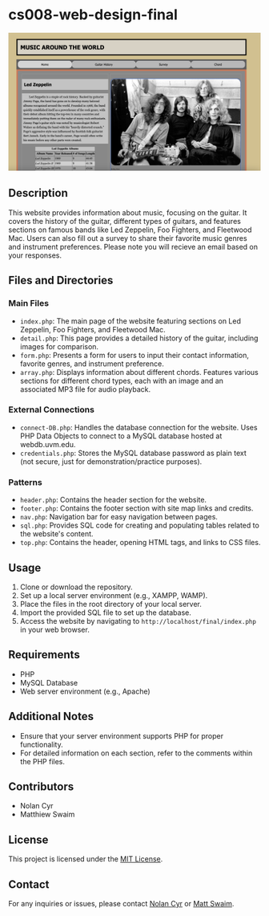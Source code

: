 # cs008-web-design-final

![Website Screenshot](/images/website-screenshot.png)

## Description

This website provides information about music, focusing on the guitar. It covers the history of the guitar, different types of guitars, and features sections on famous bands like Led Zeppelin, Foo Fighters, and Fleetwood Mac. Users can also fill out a survey to share their favorite music genres and instrument preferences. Please note you will recieve an email based on your responses.

## Files and Directories

### Main Files
- `index.php`: The main page of the website featuring sections on Led Zeppelin, Foo Fighters, and Fleetwood Mac.
- `detail.php`: This page provides a detailed history of the guitar, including images for comparison.
- `form.php`: Presents a form for users to input their contact information, favorite genres, and instrument preference.
- `array.php`: Displays information about different chords. Features various sections for different chord types, each with an image and an associated MP3 file for audio playback.

### External Connections
- `connect-DB.php`: Handles the database connection for the website. Uses PHP Data Objects to connect to a MySQL database hosted at webdb.uvm.edu.
- `credentials.php`: Stores the MySQL database password as plain text (not secure, just for demonstration/practice purposes).

### Patterns
- `header.php`: Contains the header section for the website.
- `footer.php`: Contains the footer section with site map links and credits.
- `nav.php`: Navigation bar for easy navigation between pages.
- `sql.php`: Provides SQL code for creating and populating tables related to the website's content.
- `top.php`: Contains the header, opening HTML tags, and links to CSS files.


## Usage

1. Clone or download the repository.
2. Set up a local server environment (e.g., XAMPP, WAMP).
3. Place the files in the root directory of your local server.
4. Import the provided SQL file to set up the database.
5. Access the website by navigating to `http://localhost/final/index.php` in your web browser.

## Requirements

- PHP
- MySQL Database
- Web server environment (e.g., Apache)

## Additional Notes

- Ensure that your server environment supports PHP for proper functionality.
- For detailed information on each section, refer to the comments within the PHP files.

## Contributors

- Nolan Cyr
- Matthiew Swaim

## License

This project is licensed under the [MIT License](LICENSE).

## Contact

For any inquiries or issues, please contact [Nolan Cyr](mailto:nolangcyr@gmail.com) or [Matt Swaim](mailto:matthew.swaim@uvm.edu>).
